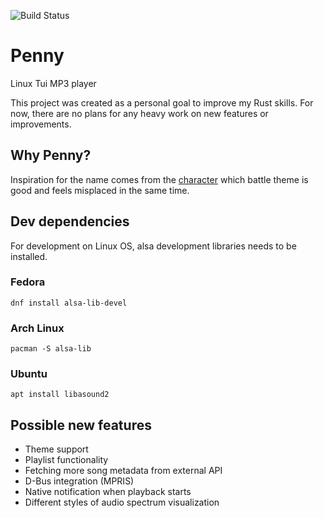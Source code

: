 ![Build Status](https://github.com/Kryszak/penny/actions/workflows/test.yml/badge.svg)
# Penny
Linux Tui MP3 player

This project was created as a personal goal to improve my Rust skills. For now, there are no plans for any heavy work on new features or improvements. 

## Why Penny?
Inspiration for the name comes from the [character](https://bulbapedia.bulbagarden.net/wiki/Penny) which battle theme is good and feels misplaced in the same time. 

## Dev dependencies
For development on Linux OS, alsa development libraries needs to be installed.

### Fedora
```
dnf install alsa-lib-devel
```
### Arch Linux
```
pacman -S alsa-lib
```
### Ubuntu
```
apt install libasound2
```

## Possible new features
- Theme support
- Playlist functionality
- Fetching more song metadata from external API
- D-Bus integration (MPRIS)
- Native notification when playback starts
- Different styles of audio spectrum visualization
